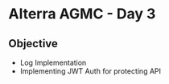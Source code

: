 # Alterra AGMC - Day 3

## Objective

- Log Implementation
- Implementing JWT Auth for protecting API